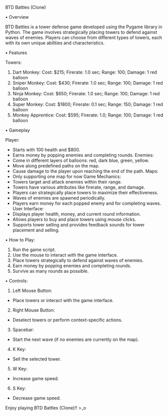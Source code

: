 BTD Battles (Clone)

• Overview

BTD Battles is a tower defense game developed using the Pygame library in Python. The game involves strategically placing towers to defend against waves of enemies. Players can choose from different types of towers, each with its own unique abilities and characteristics.

• Features

Towers:
1. Dart Monkey:
Cost: $215;
Firerate: 1.0 sec;
Range: 100;
Damage: 1 red balloon
2. Sniper Monkey:
Cost: $430;
Firerate: 1.0 sec;
Range: 100;
Damage: 1 red balloon
3. Ninja Monkey:
Cost: $650;
Firerate: 1.0 sec;
Range: 100;
Damage: 1 red balloon
4. Super Monkey:
Cost: $1800;
Firerate: 0.1 sec;
Range: 150;
Damage: 1 red balloon
5. Monkey Apprentice:
Cost: $595;
Firerate: 1.0;
Range: 100;
Damage: 1 red balloon

• Gameplay

Player:
- Starts with 100 health and $800.
- Earns money by popping enemies and completing rounds.
Enemies:
- Come in different layers of balloons: red, dark blue, green, yellow.
- Move along predefined paths on the map.
- Cause damage to the player upon reaching the end of the path.
Maps:
- Only supporting one map for now
Game Mechanics:
- Towers target and attack enemies within their range.
- Towers have various attributes like firerate, range, and damage.
- Players can strategically place towers to maximize their effectiveness.
- Waves of enemies are spawned periodically.
- Players earn money for each popped enemy and for completing waves.
User Interface:
- Displays player health, money, and current round information.
- Allows players to buy and place towers using mouse clicks.
- Supports tower selling and provides feedback sounds for tower placement and selling.

• How to Play:
1. Run the game script.
2. Use the mouse to interact with the game interface.
3. Place towers strategically to defend against waves of enemies.
4. Earn money by popping enemies and completing rounds.
5. Survive as many rounds as possible.

• Controls:
1. Left Mouse Button:
- Place towers or interact with the game interface.
2. Right Mouse Button:
- Deselect towers or perform context-specific actions.
3. Spacebar:
- Start the next wave (if no enemies are currently on the map).
4. K Key:
- Sell the selected tower.
5. W Key:
- Increase game speed.
6. S Key:
- Decrease game speed.

Enjoy playing BTD Battles (Clone)!! >_o
